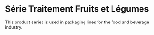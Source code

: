 # Série Traitement Fruits et Légumes

This product series is used in packaging lines for the food and beverage industry.

